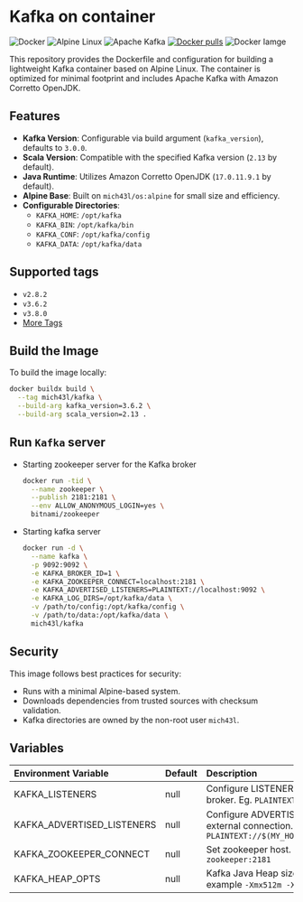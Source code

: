 # Kafka on container
![Docker](https://img.shields.io/badge/docker-%230db7ed.svg?style=for-the-badge&logo=docker&logoColor=white)
![Alpine Linux](https://img.shields.io/badge/Alpine_Linux-%230D597F.svg?style=for-the-badge&logo=alpine-linux&logoColor=white)
![Apache Kafka](https://img.shields.io/badge/Apache%20Kafka-000?style=for-the-badge&logo=apachekafka)
[![Docker pulls](https://img.shields.io/docker/pulls/mich43l/kafka)](https://hub.docker.com/r/mich43l/kafka)
![Docker Iamge](https://img.shields.io/docker/image-size/mich43l/kafka)

This repository provides the Dockerfile and configuration for building a lightweight Kafka container based on Alpine Linux. The container is optimized for minimal footprint and includes Apache Kafka with Amazon Corretto OpenJDK.

## Features

- **Kafka Version**: Configurable via build argument (`kafka_version`), defaults to `3.0.0`.
- **Scala Version**: Compatible with the specified Kafka version (`2.13` by default).
- **Java Runtime**: Utilizes Amazon Corretto OpenJDK (`17.0.11.9.1` by default).
- **Alpine Base**: Built on `mich43l/os:alpine` for small size and efficiency.
- **Configurable Directories**:
  - `KAFKA_HOME`: `/opt/kafka`
  - `KAFKA_BIN`: `/opt/kafka/bin`
  - `KAFKA_CONF`: `/opt/kafka/config`
  - `KAFKA_DATA`: `/opt/kafka/data`

## Supported tags
-	`v2.8.2`
- `v3.6.2`
- `v3.8.0`
- [More Tags](https://hub.docker.com/r/mich43l/kafka/tags)

## Build the Image

To build the image locally:

```bash
docker buildx build \
  --tag mich43l/kafka \
  --build-arg kafka_version=3.6.2 \
  --build-arg scala_version=2.13 .
```

## Run `Kafka` server

* Starting zookeeper server for the Kafka broker
  ```bash
  docker run -tid \
    --name zookeeper \
    --publish 2181:2181 \
    --env ALLOW_ANONYMOUS_LOGIN=yes \
    bitnami/zookeeper
  ```

* Starting kafka server
  ```bash
  docker run -d \
    --name kafka \
    -p 9092:9092 \
    -e KAFKA_BROKER_ID=1 \
    -e KAFKA_ZOOKEEPER_CONNECT=localhost:2181 \
    -e KAFKA_ADVERTISED_LISTENERS=PLAINTEXT://localhost:9092 \
    -e KAFKA_LOG_DIRS=/opt/kafka/data \
    -v /path/to/config:/opt/kafka/config \
    -v /path/to/data:/opt/kafka/data \
    mich43l/kafka
  ```

## Security

This image follows best practices for security:

* Runs with a minimal Alpine-based system.
* Downloads dependencies from trusted sources with checksum validation.
* Kafka directories are owned by the non-root user `mich43l`.

## Variables

| Environment Variable       | Default | Description                                                                         |
|:---------------------------|:--------|:------------------------------------------------------------------------------------|
| KAFKA_LISTENERS            | null    | Configure LISTENERS for Kafka broker. Eg. `PLAINTEXT://:9092`                       |
| KAFKA_ADVERTISED_LISTENERS | null    | Configure ADVERTISED for external connection. Eg. `PLAINTEXT://$(MY_HOST_IP):30992` |
| KAFKA_ZOOKEEPER_CONNECT    | null    | Set zookeeper host. Eg. `zookeeper:2181`                                            |
| KAFKA_HEAP_OPTS            | null    | Kafka Java Heap size. For example `-Xmx512m -Xms512m`                               |